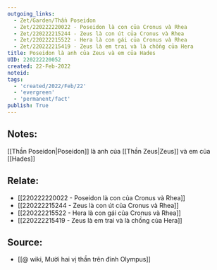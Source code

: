 ```yaml
---
outgoing_links:
  - Zet/Garden/Thần Poseidon
  - Zet/220222220022 - Poseidon là con của Cronus và Rhea
  - Zet/220222215244 - Zeus là con út của Cronus và Rhea
  - Zet/220222215522 - Hera là con gái của Cronus và Rhea
  - Zet/220222215419 - Zeus là em trai và là chồng của Hera
title: Poseidon là anh của Zeus và em của Hades
UID: 220222220052
created: 22-Feb-2022
noteid:
tags:
  - 'created/2022/Feb/22'
  - 'evergreen'
  - 'permanent/fact'
publish: True
---
```

## Notes:
[[Thần Poseidon|Poseidon]] là anh của [[Thần Zeus|Zeus]] và em của [[Hades]]

## Relate:
- [[220222220022 - Poseidon là con của Cronus và Rhea]]
- [[220222215244 - Zeus là con út của Cronus và Rhea]]
- [[220222215522 - Hera là con gái của Cronus và Rhea]]
- [[220222215419 - Zeus là em trai và là chồng của Hera]]

## Source:
- [[@ wiki, Mười hai vị thần trên đỉnh Olympus]]




